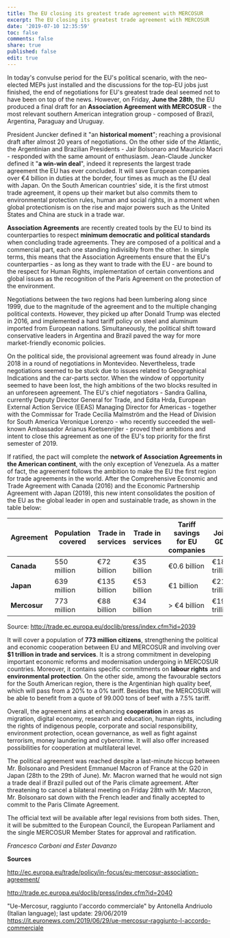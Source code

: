 ```yaml
---
title: The EU closing its greatest trade agreement with MERCOSUR
excerpt: The EU closing its greatest trade agreement with MERCOSUR
date: '2019-07-10 12:35:59'
toc: false
comments: false
share: true
published: false
edit: true
---
```

In today's convulse period for the EU's political scenario, with the neo-elected MEPs just installed and the discussions for the top-EU jobs just finished, the end of negotiations for EU's greatest trade deal seemed not to have been on top of the news. However, on Friday, **June the 28th**, the EU produced a final draft for an **Association Agreement with MERCOSUR** - the most relevant southern American integration group - composed of Brazil, Argentina, Paraguay and Uruguay.

President Juncker defined it "an **historical moment**"; reaching a provisional draft after almost 20 years of negotiations. On the other side of the Atlantic, the Argentinian and Brazilian Presidents - Jair Bolsonaro and Mauricio Macri - responded with the same amount of enthusiasm. Jean-Claude Juncker defined it "**a win-win deal**", indeed it represents the largest trade agreement the EU has ever concluded. It will save European companies over €4 billion in duties at the border, four times as much as the EU deal with Japan. On the South American countries' side, it is the first utmost trade agreement, it opens up their market but also commits them to environmental protection rules, human and social rights, in a moment when global protectionism is on the rise and major powers such as the United States and China are stuck in a trade war.

**Association Agreements** are recently created tools by the EU to bind its counterparties to respect **minimum democratic and political standards** when concluding trade agreements. They are composed of a political and a commercial part, each one standing indivisibly from the other. In simple terms, this means that the Association Agreements ensure that the EU's counterparties - as long as they want to trade with the EU - are bound to the respect for Human Rights, implementation of certain conventions and global issues as the recognition of the Paris Agreement on the protection of the environment.

Negotiations between the two regions had been lumbering along since 1999, due to the magnitude of the agreement and to the multiple changing political contexts. However, they picked up after Donald Trump was elected in 2016, and implemented a hard tariff policy on steel and aluminum imported from European nations. Simultaneously, the political shift toward conservative leaders in Argentina and Brazil paved the way for more market-friendly economic policies.

On the political side, the provisional agreement was found already in June 2018 in a round of negotiations in Montevideo. Nevertheless, trade negotiations seemed to be stuck due to issues related to Geographical Indications and the car-parts sector. When the window of opportunity seemed to have been lost, the high ambitions of the two blocks resulted in an unforeseen agreement. The EU's chief negotiators - Sandra Gallina, currently Deputy Director General for Trade, and Edita Hrda, European External Action Service (EEAS) Managing Director for Americas - together with the Commissar for Trade Cecilia Malmström and the Head of Division for South America Veronique Lorenzo - who recently succeeded the well-known Ambassador Arianus Koetsenrijter - proved their ambitions and intent to close this agreement as one of the EU's top priority for the first semester of 2019.

If ratified, the pact will complete the **network of Association Agreements in the American continent**, with the only exception of Venezuela. As a matter of fact, the agreement follows the ambition to make the EU the first region for trade agreements in the world. After the Comprehensive Economic and Trade Agreement with Canada (2016) and the Economic Partnership Agreement with Japan (2019), this new intent consolidates the position of the EU as the global leader in open and sustainable trade, as shown in the table below:

| **Agreement** | **Population covered** | **Trade in services** | **Trade in services** | **Tariff savings for EU companies** | **Joint GDP** |
| ------------- | ---------------------- | --------------------- | --------------------- | ----------------------------------- | ------------- |
| **Canada**    | 550 million            | €72 billion           | €35 billion           | €0.6 billion                        | €18 trillion  |
| **Japan**     | 639 million            | €135 billion          | €53 billion           | €1 billion                          | €21 trillion  |
| **Mercosur**  | 773 million            | €88 billion           | €34 billion           | \> €4 billion                       | €19 trillion  |

Source: <http://trade.ec.europa.eu/doclib/press/index.cfm?id=2039>

It will cover a population of **773 million citizens**, strengthening the political and economic cooperation between EU and MERCOSUR and involving over **$1 trillion in trade and services**. It is a strong commitment in developing important economic reforms and modernisation undergoing in MERCOSUR countries. Moreover, it contains specific commitments on **labour rights** and **environmental protection**. On the other side, among the favourable sectors for the South American region, there is the Argentinian high quality beef, which will pass from a 20% to a 0% tariff. Besides that, the MERCOSUR will be able to benefit from a quote of 99.000 tons of beef with a 7.5% tariff.

Overall, the agreement aims at enhancing **cooperation** in areas as migration, digital economy, research and education, human rights, including the rights of indigenous people, corporate and social responsibility, environment protection, ocean governance, as well as fight against terrorism, money laundering and cybercrime. It will also offer increased possibilities for cooperation at multilateral level.

The political agreement was reached despite a last-minute hiccup between Mr. Bolsonaro and President Emmanuel Macron of France at the G20 in Japan (28th to the 29th of June). Mr. Macron warned that he would not sign a trade deal if Brazil pulled out of the Paris climate agreement. After threatening to cancel a bilateral meeting on Friday 28th with Mr. Macron, Mr. Bolsonaro sat down with the French leader and finally accepted to commit to the Paris Climate Agreement.

The official text will be available after legal revisions from both sides. Then, it will be submitted to the European Council, the European Parliament and the single MERCOSUR Member States for approval and ratification.

_Francesco Carboni and Ester Davanzo_

**Sources**

<http://ec.europa.eu/trade/policy/in-focus/eu-mercosur-association-agreement/>

<http://trade.ec.europa.eu/doclib/press/index.cfm?id=2040>

"Ue-Mercosur, raggiunto l'accordo commerciale" by Antonella Andriuolo (Italian language); last update: 29/06/2019 <https://it.euronews.com/2019/06/29/ue-mercosur-raggiunto-l-accordo-commerciale>

